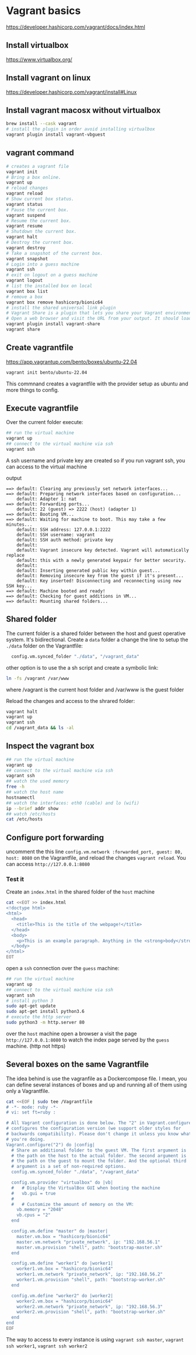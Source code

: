# Vagrant basics

https://developer.hashicorp.com/vagrant/docs/index.html

## Install virtualbox

https://www.virtualbox.org/

## Install vagrant on linux

https://developer.hashicorp.com/vagrant/install#Linux

## Install vagrant macosx without virtualbox

```bash
brew install --cask vagrant
# install the plugin in order avoid installing virtualbox
vagrant plugin install vagrant-vbguest
```

## vagrant command
```bash
# creates a vagrant file
vagrant init
# Bring a box online.
vagrant up
# reload changes
vagrant reload
# Show current box status.
vagrant status
# Pause the current box.
vagrant suspend
# Resume the current box.
vagrant resume
# Shutdown the current box. 
vagrant halt
# Destroy the current box.
vagrant destroy
# Take a snapshot of the current box.
vagrant snapshot
# Login into a guess machine
vagrant ssh
# exit on logout on a guess machine
vagrant logout
# list the installed box on local
vagrant box list
# remove a box
vagrant box remove hashicorp/bionic64
# install the shared universal link plugin
# Vagrant Share is a plugin that lets you share your Vagrant environment to anyone around the world with an Internet connection. It will give you a URL that will route directly to your Vagrant environment from any device in the world that is connected to the Internet.
# Open a web browser and visit the URL from your output. It should load the Apache page we setup earlier.
vagrant plugin install vagrant-share
vagrant share
``` 
## Create vagrantfile

https://app.vagrantup.com/bento/boxes/ubuntu-22.04

```bash 
vagrant init bento/ubuntu-22.04
``` 
This commnand creates a vagrantfile with the provider setup as ubuntu and more things to config.

## Execute vagrantfile

Over the current folder execute:

```bash
## run the virtual machine
vagrant up
## connect to the virtual machine via ssh
vagrant ssh
```
A ssh username and private key are created so if you run vagrant ssh, you can access to the virtual machine

output
```
==> default: Clearing any previously set network interfaces...
==> default: Preparing network interfaces based on configuration...
    default: Adapter 1: nat
==> default: Forwarding ports...
    default: 22 (guest) => 2222 (host) (adapter 1)
==> default: Booting VM...
==> default: Waiting for machine to boot. This may take a few minutes...
    default: SSH address: 127.0.0.1:2222
    default: SSH username: vagrant
    default: SSH auth method: private key
    default: 
    default: Vagrant insecure key detected. Vagrant will automatically replace
    default: this with a newly generated keypair for better security.
    default: 
    default: Inserting generated public key within guest...
    default: Removing insecure key from the guest if it's present...
    default: Key inserted! Disconnecting and reconnecting using new SSH key...
==> default: Machine booted and ready!
==> default: Checking for guest additions in VM...
==> default: Mounting shared folders...
```
## Shared folder
The current folder is a shared folder between the host and guest operative system. It's bidirectional. Create a `data` folder a change the line to setup the `./data` folder on the Vagrantfile:

```bash
  config.vm.synced_folder "./data", "/vagrant_data"
```

other option is to use the a sh script and create a symbolic link:
```bash
ln -fs /vagrant /var/www
```
where /vagrant is the current host folder and /var/www is the guest folder

Reload the changes and access to the shrared folder:
```bash
vagrant halt
vagrant up
vagrant ssh
cd /vagrant_data && ls -al
```

## Inspect the vagrant box
```bash
## run the virtual machine
vagrant up
## connect to the virtual machine via ssh
vagrant ssh
## watch the used memory
free -h
## watch the host name
hostnamectl
## watch the interfaces: eth0 (cable) and lo (wifi)
ip --brief addr show
## watch /etc/hosts
cat /etc/hosts
```

## Configure port forwarding
uncomment the this line `config.vm.network :forwarded_port, guest: 80, host: 8080` on the Vagrantfile, and reload the changes `vagrant reload`. You can access `http://127.0.0.1:8080`

### Test it
Create an `index.html` in the shared folder of the `host` machine 
```bash
cat <<EOT >> index.html
<!doctype html>
<html>
  <head>
    <title>This is the title of the webpage!</title>
  </head>
  <body>
    <p>This is an example paragraph. Anything in the <strong>body</strong> tag will appear on the page, just like this <strong>p</strong> tag and its contents.</p>
  </body>
</html>
EOT
```

open a `ssh` connection over the `guess` machine:
```bash
## run the virtual machine
vagrant up
## connect to the virtual machine via ssh
vagrant ssh
# install python 3
sudo apt-get update
sudo apt-get install python3.6
# execute the http server
sudo python3 -m http.server 80
```
over the `host` machine open a browser a visit the page `http://127.0.0.1:8080` to watch the index page served by the `guess` machine. (http not https)

## Several boxes on the same Vagrantfile
The idea behind is use the vagranfile as a Dockercompose file. I mean, you can define several instances of boxes and up and running all of them using only a Vagrantfile.
```bash
cat <<EOF | sudo tee /Vagrantfile
# -*- mode: ruby -*-
# vi: set ft=ruby :

# All Vagrant configuration is done below. The "2" in Vagrant.configure
# configures the configuration version (we support older styles for
# backwards compatibility). Please don't change it unless you know what
# you're doing.
Vagrant.configure("2") do |config|
  # Share an additional folder to the guest VM. The first argument is
  # the path on the host to the actual folder. The second argument is
  # the path on the guest to mount the folder. And the optional third
  # argument is a set of non-required options.
  config.vm.synced_folder "./data", "/vagrant_data"

  config.vm.provider "virtualbox" do |vb|
  #   # Display the VirtualBox GUI when booting the machine
  #   vb.gui = true
  #
  #   # Customize the amount of memory on the VM:
    vb.memory = "2048"
    vb.cpus = "2"
  end

  config.vm.define "master" do |master|
    master.vm.box = "hashicorp/bionic64"
    master.vm.network "private_network", ip: "192.168.56.1"
    master.vm.provision "shell", path: "bootstrap-master.sh"
  end

  config.vm.define "worker1" do |worker1|
    worker1.vm.box = "hashicorp/bionic64"
    worker1.vm.network "private_network", ip: "192.168.56.2"
    worker1.vm.provision "shell", path: "bootstrap-worker.sh"
  end

  config.vm.define "worker2" do |worker2|
    worker2.vm.box = "hashicorp/bionic64"
    worker2.vm.network "private_network", ip: "192.168.56.3"
    worker2.vm.provision "shell", path: "bootstrap-worker.sh"
  end
end
EOF
```
The way to access to every instance is using `vagrant ssh master`, `vagrant ssh worker1`, `vagrant ssh worker2`


